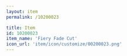 ```yaml
---
layout: item
permalink: /10200023

title: Item
id: 10200023
item_name: 'Fiery Fade Cut'
icon_url: 'item/icon/customize/00200023.png'
---
```

